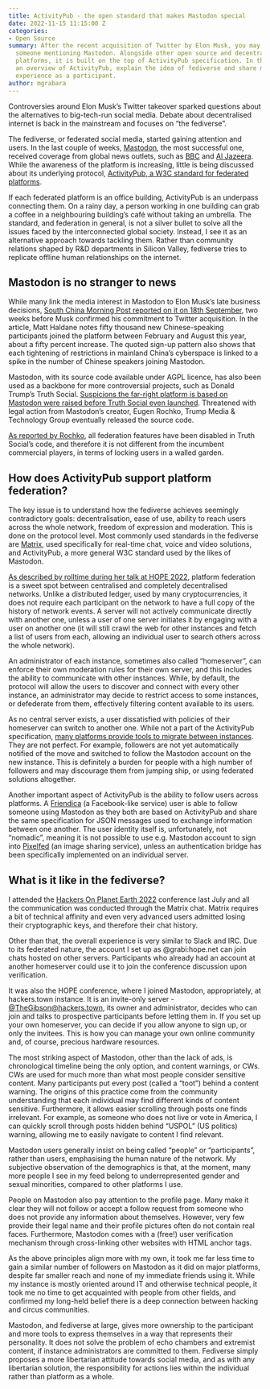 ```yaml
---
title: ActivityPub - the open standard that makes Mastodon special
date: 2022-11-15 11:15:00 Z
categories:
- Open Source
summary: After the recent acquisition of Twitter by Elon Musk, you may have heard
  someone mentioning Mastodon. Alongside other open source and decentralised social
  platforms, it is built on the top of ActivityPub specification. In this post I give
  an overview of ActivityPub, explain the idea of fediverse and share my personal
  experience as a participant.
author: mgrabara
---
```


Controversies around Elon Musk’s Twitter takeover sparked questions about the alternatives to big-tech-run social media. Debate about decentralised internet is back in the mainstream and focuses on “the fediverse”.

The fediverse, or federated social media, started gaining attention and users. In the last couple of weeks, [Mastodon](https://joinmastodon.org/), the most successful one, received coverage from global news outlets, such as [BBC](https://www.bbc.co.uk/news/technology-63534240) and [Al Jazeera](https://www.aljazeera.com/economy/2022/11/7/can-mastodon-be-a-twitter-alternative). While the awareness of the platform is increasing, little is being discussed about its underlying protocol, [ActivityPub, a W3C standard for federated platforms](https://www.w3.org/TR/activitypub/).

If each federated platform is an office building, ActivityPub is an underpass connecting them. On a rainy day, a person working in one building can grab a coffee in a neighbouring building’s café without taking an umbrella. The standard, and federation in general, is not a silver bullet to solve all the issues faced by the interconnected global society. Instead, I see it as an alternative approach towards tackling them. Rather than community relations shaped by R&D departments in Silicon Valley, fediverse tries to replicate offline human relationships on the internet.

## Mastodon is no stranger to news

While many link the media interest in Mastodon to Elon Musk’s late business decisions, [South China Morning Post reported on it on 18th September](https://www.scmp.com/tech/tech-trends/article/3192843/chinese-social-media-users-are-flocking-decentralised-mastodon), two weeks before Musk confirmed his commitment to Twitter acquisition. In the article, Matt Haldane notes fifty thousand new Chinese-speaking participants joined the platform between February and August this year, about a fifty percent increase. The quoted sign-up pattern also shows that each tightening of restrictions in mainland China’s cyberspace is linked to a spike in the number of Chinese speakers joining Mastodon.

Mastodon, with its source code available under AGPL licence, has also been used as a backbone for more controversial projects, such as Donald Trump’s Truth Social. [Suspicions the far-right platform is based on Mastodon were raised before Truth Social even launched](https://news.yahoo.com/trumps-truth-social-may-sued-192100382.html). Threatened with legal action from Mastodon’s creator, Eugen Rochko, Trump Media & Technology Group eventually released the source code.

[As reported by Rochko](https://mastodon.social/@Gargron/107837713886536075), all federation features have been disabled in Truth Social’s code, and therefore it is not different from the incumbent commercial players, in terms of locking users in a walled garden.

## How does ActivityPub support platform federation?

The key issue is to understand how the fediverse achieves seemingly contradictory goals: decentralisation, ease of use, ability to reach users across the whole network, freedom of expression and moderation. This is done on the protocol level. Most commonly used standards in the fediverse are [Matrix](https://matrix.org/), used specifically for real-time chat, voice and video solutions, and ActivityPub, a more general W3C standard used by the likes of Mastodon.

[As described by rolltime during her talk at HOPE 2022](https://youtu.be/vnciCz83t70), platform federation is a sweet spot between centralised and completely decentralised networks. Unlike a distributed ledger, used by many cryptocurrencies, it does not require each participant on the network to have a full copy of the history of network events. A server will not actively communicate directly with another one, unless a user of one server initiates it by engaging with a user on another one (it will still crawl the web for other instances and fetch a list of users from each, allowing an individual user to search others across the whole network).

An administrator of each instance, sometimes also called “homeserver”, can enforce their own moderation rules for their own server, and this includes the ability to communicate with other instances. While, by default, the protocol will allow the users to discover and connect with every other instance, an administrator may decide to restrict access to some instances, or defederate from them, effectively filtering content available to its users.

As no central server exists, a user dissatisfied with policies of their homeserver can switch to another one. While not a part of the ActivityPub specification, [many platforms provide tools to migrate between instances](https://blog.joinmastodon.org/2019/06/how-to-migrate-from-one-server-to-another/). They are not perfect. For example, followers are not yet automatically notified of the move and switched to follow the Mastodon account on the new instance. This is definitely a burden for people with a high number of followers and may discourage them from jumping ship, or using federated solutions altogether.

Another important aspect of ActivityPub is the ability to follow users across platforms. A [Friendica](https://friendi.ca/) (a Facebook-like service) user is able to follow someone using Mastodon as they both are based on ActivityPub and share the same specification for JSON messages used to exchange information between one another. The user identity itself is, unfortunately, not “nomadic”, meaning it is not possible to use e.g. Mastodon account to sign into [Pixelfed](https://pixelfed.org/) (an image sharing service), unless an authentication bridge has been specifically implemented on an individual server.

## What is it like in the fediverse? 

I attended the [Hackers On Planet Earth 2022](https://xiv.hope.net/) conference last July and all the communication was conducted through the Matrix chat. Matrix requires a bit of technical affinity and even very advanced users admitted losing their cryptographic keys, and therefore their chat history.

Other than that, the overall experience is very similar to Slack and IRC. Due to its federated nature, the account I set up as @grabi:hope.net can join chats hosted on other servers. Participants who already had an account at another homeserver could use it to join the conference discussion upon verification.

It was also the HOPE conference, where I joined Mastodon, appropriately, at hackers.town instance. It is an invite-only server - [@TheGibson@hackers.town](https://hackers.town/@TheGibson), its owner and administrator, decides who can join and talks to prospective participants before letting them in. If you set up your own homeserver, you can decide if you allow anyone to sign up, or only the invitees. This is how you can manage your own online community and, of course, precious hardware resources.

The most striking aspect of Mastodon, other than the lack of ads, is chronological timeline being the only option, and content warnings, or CWs. CWs are used for much more than what most people consider sensitive content. Many participants put every post (called a “toot”) behind a content warning. The origins of this practice come from the community understanding that each individual may find different kinds of content sensitive. Furthermore, it allows easier scrolling through posts one finds irrelevant. For example, as someone who does not live or vote in America, I can quickly scroll through posts hidden behind “USPOL” (US politics) warning, allowing me to easily navigate to content I find relevant.

Mastodon users generally insist on being called “people” or “participants”, rather than users, emphasising the human nature of the network. My subjective observation of the demographics is that, at the moment, many more people I see in my feed belong to underrepresented gender and sexual minorities, compared to other platforms I use.

People on Mastodon also pay attention to the profile page. Many make it clear they will not follow or accept a follow request from someone who does not provide any information about themselves. However, very few provide their legal name and their profile pictures often do not contain real faces. Furthermore, Mastodon comes with a (free!) user verification mechanism through cross-linking other websites with HTML anchor tags.

As the above principles align more with my own, it took me far less time to gain a similar number of followers on Mastodon as it did on major platforms, despite far smaller reach and none of my immediate friends using it. While my instance is mostly oriented around IT and otherwise technical people, it took me no time to get acquainted with people from other fields, and confirmed my long-held belief there is a deep connection between hacking and circus communities.

Mastodon, and fediverse at large, gives more ownership to the participant and more tools to express themselves in a way that represents their personality. It does not solve the problem of echo chambers and extremist content, if instance administrators are committed to them. Fediverse simply proposes a more libertarian attitude towards social media, and as with any libertarian solution, the responsibility for actions lies within the individual rather than platform as a whole.